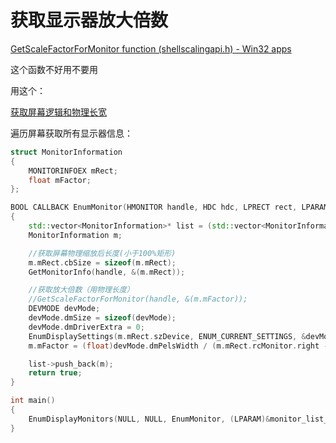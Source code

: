 # 获取显示器放大倍数

[GetScaleFactorForMonitor function (shellscalingapi.h) - Win32 apps](https://docs.microsoft.com/en-us/windows/win32/api/shellscalingapi/nf-shellscalingapi-getscalefactorformonitor)

这个函数不好用不要用

用这个：

[获取屏幕逻辑和物理长宽](获取屏幕逻辑和物理长宽.md)

遍历屏幕获取所有显示器信息：

```c++
struct MonitorInformation
{
	MONITORINFOEX mRect;
	float mFactor;
};

BOOL CALLBACK EnumMonitor(HMONITOR handle, HDC hdc, LPRECT rect, LPARAM param) 
{
	std::vector<MonitorInformation>* list = (std::vector<MonitorInformation>*)param;
	MonitorInformation m;

	//获取屏幕物理缩放后长度(小于100%矩形)
	m.mRect.cbSize = sizeof(m.mRect);
	GetMonitorInfo(handle, &(m.mRect));

	//获取放大倍数（用物理长度）
	//GetScaleFactorForMonitor(handle, &(m.mFactor));
	DEVMODE devMode;
	devMode.dmSize = sizeof(devMode);
	devMode.dmDriverExtra = 0;
	EnumDisplaySettings(m.mRect.szDevice, ENUM_CURRENT_SETTINGS, &devMode);
	m.mFactor = (float)devMode.dmPelsWidth / (m.mRect.rcMonitor.right - m.mRect.rcMonitor.left);

	list->push_back(m);
	return true;
}

int main()
{
    EnumDisplayMonitors(NULL, NULL, EnumMonitor, (LPARAM)&monitor_list_all);
}

```
